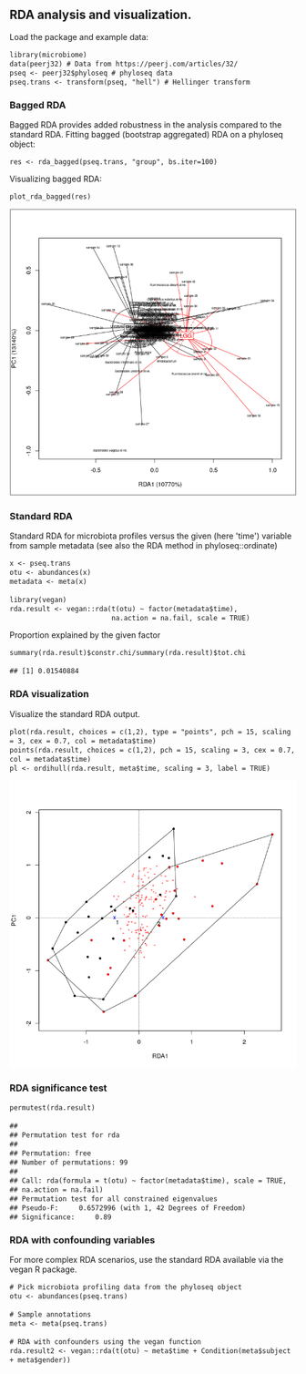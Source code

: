 <!--
  %\VignetteEngine{knitr::rmarkdown}
  %\VignetteIndexEntry{microbiome tutorial - rda}
  %\usepackage[utf8]{inputenc}
  %\VignetteEncoding{UTF-8}  
-->
RDA analysis and visualization.
-------------------------------

Load the package and example data:

    library(microbiome)
    data(peerj32) # Data from https://peerj.com/articles/32/
    pseq <- peerj32$phyloseq # phyloseq data
    pseq.trans <- transform(pseq, "hell") # Hellinger transform

### Bagged RDA

Bagged RDA provides added robustness in the analysis compared to the
standard RDA. Fitting bagged (bootstrap aggregated) RDA on a phyloseq
object:

    res <- rda_bagged(pseq.trans, "group", bs.iter=100)

Visualizing bagged RDA:

    plot_rda_bagged(res)

![](RDA_files/figure-markdown_strict/rda6-1.png)

### Standard RDA

Standard RDA for microbiota profiles versus the given (here 'time')
variable from sample metadata (see also the RDA method in
phyloseq::ordinate)

    x <- pseq.trans
    otu <- abundances(x)
    metadata <- meta(x)

    library(vegan)
    rda.result <- vegan::rda(t(otu) ~ factor(metadata$time),
                             na.action = na.fail, scale = TRUE)

Proportion explained by the given factor

    summary(rda.result)$constr.chi/summary(rda.result)$tot.chi

    ## [1] 0.01540884

### RDA visualization

Visualize the standard RDA output.

    plot(rda.result, choices = c(1,2), type = "points", pch = 15, scaling = 3, cex = 0.7, col = metadata$time)
    points(rda.result, choices = c(1,2), pch = 15, scaling = 3, cex = 0.7, col = metadata$time)
    pl <- ordihull(rda.result, meta$time, scaling = 3, label = TRUE)

![](RDA_files/figure-markdown_strict/rda4-1.png)

### RDA significance test

    permutest(rda.result) 

    ## 
    ## Permutation test for rda 
    ## 
    ## Permutation: free
    ## Number of permutations: 99
    ##  
    ## Call: rda(formula = t(otu) ~ factor(metadata$time), scale = TRUE,
    ## na.action = na.fail)
    ## Permutation test for all constrained eigenvalues
    ## Pseudo-F:     0.6572996 (with 1, 42 Degrees of Freedom)
    ## Significance:     0.89

### RDA with confounding variables

For more complex RDA scenarios, use the standard RDA available via the
vegan R package.

    # Pick microbiota profiling data from the phyloseq object
    otu <- abundances(pseq.trans)

    # Sample annotations
    meta <- meta(pseq.trans)

    # RDA with confounders using the vegan function
    rda.result2 <- vegan::rda(t(otu) ~ meta$time + Condition(meta$subject + meta$gender))
